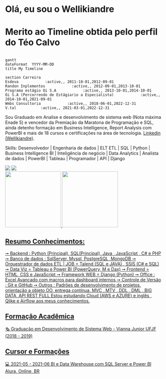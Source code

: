 # Olá, eu sou o Wellikiandre
# Merito ao Timeline obtida pelo perfil do Téo Calvo 
```mermaid

gantt
dateFormat  YYYY-MM-DD
title My Timeline

section Carreira
Esdeva            :active,, 2011-10-01,2012-09-01
Randon Inplementos            :active,, 2012-09-01,2013-10-01
Programa estágio Oi S.A            :active,, 2013-10-01,2014-10-01
Oi S.A (Percorrendo de Estágiario a Especialista)            :active,, 2014-10-01,2021-09-01
Wmbs Consultoria            :active,, 2018-06-01,2022-12-31
V.tal           :active,, 2021-03-01,2022-12-31

```

Sou Graduado em Analise e desenvolvimento de sistema web (Nota máxima Enade 5) e vencedor da Premiação da Maratona de Programação e SQL, ainda detenho formação em Business Intelligence, Report Analysis com PowerBI e mais de 18 cursos e certificações na área de tecnologia.
[Linkedin (Wellikiandre)](https://www.linkedin.com/in/wellikiandre/).


Skills: Desenvolvedor | Engenharia de dados | ELT ETL | SQL | Python | Business Intelligence BI | Inteligência de negócio | Data Analytics | Analista de dados | PowerBI | Tableau | Programador | API | Django


<div> 
  <a href="https://www.linkedin.com/in/wellikiandre/" target="_blank"><img src="https://img.shields.io/badge/-LinkedIn-%230077B5?style=for-the-badge&logo=linkedin&logoColor=white" target="_blank"></a> 
  <a href="https://linktr.ee/wellikiandre" target="_blank"><img src="https://img.shields.io/badge/LinkTree-FF0000?style=for-the-badge&logo=Linktree&logoColor=white" target="_blank"></a>
</div>

<div>
  <a href="https://github.com/OctavioBigData">
  <img height="180em" src="https://github-readme-stats.vercel.app/api?username=Wellikiandre&show_icons=true&theme=dark&include_all_commits=true&count_private=true"/>
  <img height="180em" src="https://github-readme-stats.vercel.app/api/top-langs/?username=Wellikiandre&layout=compact&langs_count=16&theme=dark"/>
</div>

## Resumo Conhecimentos:
➙ Backend : Python (Principal), SQL(Principal), Java , JavaScript , C# e PHP 
➙ Banco de dados : SqlServer, Mysql, PostgreSQL, MongoDB
➙ Orquestrador de dados ETL | JOB = Talend (SQL e JAVA) , SSIS (C# e SQL)
➙ Data Viz = Tableau e Power BI (PowerQuery, M e Dax)
➙ Frontend = HTML, CSS e JavaScript 
➙ Framework WEB = Django (Python)
➙ Office : Excel Avançado com macros para dashboard internos
➙ Controle de Versão : Git e GitHub
➙ Outros : Padrões de desenvolvimento de projetos, orientação a objeto OO, entrega contínua, MVC , MTV , DDL , DML , BIG DATA, API REST FULL
Estou estudando Cloud (AWS e AZURE) e inglês , Qlike e Airflow aos meus conhecimentos.

## Formação Acadêmica

:newspaper_roll: Graduação em Desenvolvimento de Sistema Web - Vianna Junior UFJF (2018 - 2019)

## Cursor e Formações

:computer: 2021-05 - 2021-06 BI e Data Warehouse com SQL Server e Power BI
Alura, Online, BR



